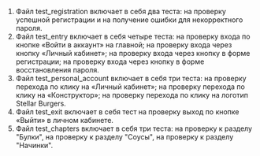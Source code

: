 1. Файл test_registration включает в себя два теста: на проверку успешной регистрации и на получение ошибки для некорректного пароля.
2. Файл test_entry включает в себя четыре теста: на проверку входа по кнопке «Войти в аккаунт» на главной; на проверку входа через кнопку «Личный кабинет»; на проверку входа через кнопку в форме регистрации; на проверку входа через кнопку в форме восстановления пароля.
3. Файл test_personal_account включает в себя три теста: на проверку перехода по клику на «Личный кабинет»; на проверку перехода по клику на «Конструктор»; на проверку перехода по клику на логотип Stellar Burgers.
4. Файл test_exit включает в себя тест на проверку выход по кнопке «Выйти» в личном кабинете.
5. Файл test_chapters включает в себя три теста: на проверку к разделу "Булки", на проверку к разделу "Соусы", на проверку к разделу "Начинки".